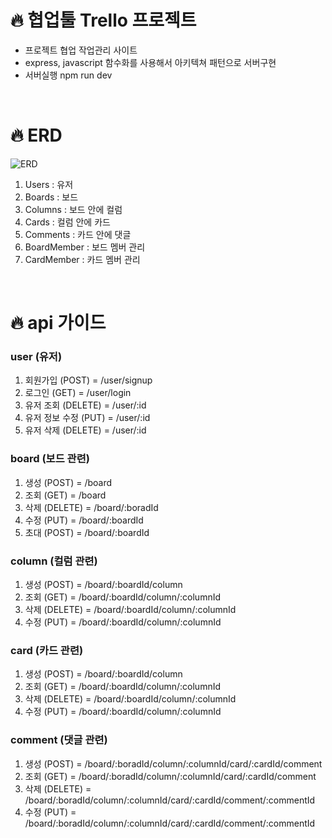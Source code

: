 # 🔥 협업툴 Trello 프로젝트

- 프로젝트 협업 작업관리 사이트
- express, javascript 함수화를 사용해서 아키텍쳐 패턴으로 서버구현
- 서버실행 npm run dev

<br>

# 🔥 ERD

![ERD](https://ifh.cc/g/p8bVhM.png)

1. Users : 유저
2. Boards : 보드
3. Columns : 보드 안에 컬럼
4. Cards : 컬럼 안에 카드
5. Comments : 카드 안에 댓글
6. BoardMember : 보드 멤버 관리
7. CardMember : 카드 멤버 관리

<br>

# 🔥 api 가이드

### user (유저)

1. 회원가입 (POST) = /user/signup
2. 로그인 (GET) = /user/login
3. 유저 조회 (DELETE) = /user/:id
4. 유저 정보 수정 (PUT) = /user/:id
5. 유저 삭제 (DELETE) = /user/:id

### board (보드 관련)

1. 생성 (POST) = /board
2. 조회 (GET) = /board
3. 삭제 (DELETE) = /board/:boradId
4. 수정 (PUT) = /board/:boardId
5. 초대 (POST) = /board/:boardId

### column (컬럼 관련)

1. 생성 (POST) = /board/:boardId/column
2. 조회 (GET) = /board/:boardId/column/:columnId
3. 삭제 (DELETE) = /board/:boardId/column/:columnId
4. 수정 (PUT) = /board/:boardId/column/:columnId

### card (카드 관련)

1. 생성 (POST) = /board/:boardId/column
2. 조회 (GET) = /board/:boardId/column/:columnId
3. 삭제 (DELETE) = /board/:boardId/column/:columnId
4. 수정 (PUT) = /board/:boardId/column/:columnId

### comment (댓글 관련)

1. 생성 (POST) = /board/:boradId/column/:columnId/card/:cardId/comment
2. 조회 (GET) = /board/:boradId/column/:columnId/card/:cardId/comment
3. 삭제 (DELETE) = /board/:boradId/column/:columnId/card/:cardId/comment/:commentId
4. 수정 (PUT) = /board/:boradId/column/:columnId/card/:cardId/comment/:commentId
